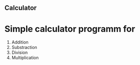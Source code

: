 ## Calculator

# Simple calculator programm for 
1. Addition
2. Substraction
3. Division
4. Multiplication